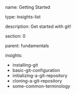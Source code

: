 name: Getting Started

type: insights-list

description: Get started with git!

section: 0

parent: fundamentals

insights:
  - installing-git
  - basic-git-configuration
  - initializing-a-git-repository
  - cloning-a-git-repository
  - some-common-terminology
